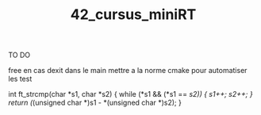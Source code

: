 <!DOCTYPE html>
<html lang="en">
<head>
    <meta charset="UTF-8">
    <meta name="viewport" content="width=device-width, initial-scale=1.0">
</head>
<body>
    <header>
        <h1>42_cursus_miniRT</h1>
    </header>

TO DO

free en cas dexit dans le main
mettre a la norme
cmake pour automatiser les test

int ft_strcmp(char *s1, char *s2)
{
	while (*s1 && (*s1 == *s2))
	{
		s1++;
		s2++;
	}
	return (*(unsigned char *)s1 - *(unsigned char *)s2);
}
